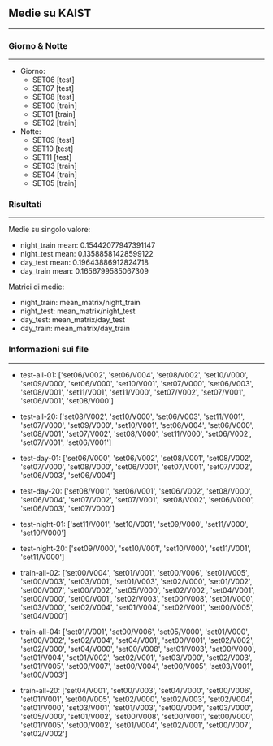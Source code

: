 ## Medie su KAIST
-------

### Giorno & Notte

---------------------------------

- Giorno: 
    * SET06 [test]
    * SET07 [test]
    * SET08 [test]
    * SET00 [train]
    * SET01 [train]
    * SET02 [train]
- Notte:
    * SET09 [test]
    * SET10 [test]
    * SET11 [test]
    * SET03 [train]
    * SET04 [train]
    * SET05 [train]

### Risultati

-------------------------
Medie su singolo valore:
- night_train mean: 0.15442077947391147
- night_test mean: 0.13588581428599122
- day_test mean: 0.19643886912824718
- day_train mean: 0.1656799585067309

Matrici di medie:
- night_train: mean_matrix/night_train
- night_test: mean_matrix/night_test
- day_test: mean_matrix/day_test
- day_train: mean_matrix/day_train

### Informazioni sui file

----------------------------------

* test-all-01:
['set06/V002', 'set06/V004', 'set08/V002', 'set10/V000', 'set09/V000', 'set06/V000', 'set10/V001', 'set07/V000', 'set06/V003', 'set08/V001', 'set11/V001', 'set11/V000', 'set07/V002', 'set07/V001', 'set06/V001', 'set08/V000']

* test-all-20:
['set08/V002', 'set10/V000', 'set06/V003', 'set11/V001', 'set07/V000', 'set09/V000', 'set10/V001', 'set06/V004', 'set06/V000', 'set08/V001', 'set07/V002', 'set08/V000', 'set11/V000', 'set06/V002', 'set07/V001', 'set06/V001']

* test-day-01:
['set06/V000', 'set06/V002', 'set08/V001', 'set08/V002', 'set07/V000', 'set08/V000', 'set06/V001', 'set07/V001', 'set07/V002', 'set06/V003', 'set06/V004']

* test-day-20:
['set08/V001', 'set06/V001', 'set06/V002', 'set08/V000', 'set06/V004', 'set07/V002', 'set07/V001', 'set08/V002', 'set06/V000', 'set06/V003', 'set07/V000']

* test-night-01:
['set11/V001', 'set10/V001', 'set09/V000', 'set11/V000', 'set10/V000']
* test-night-20:
['set09/V000', 'set10/V001', 'set10/V000', 'set11/V001', 'set11/V000']
* train-all-02:
['set00/V004', 'set01/V001', 'set00/V006', 'set01/V005', 'set00/V003', 'set03/V001', 'set01/V003', 'set02/V000', 'set01/V002', 'set00/V007', 'set00/V002', 'set05/V000', 'set02/V002', 'set04/V001', 'set00/V000', 'set00/V001', 'set02/V003', 'set00/V008', 'set01/V000', 'set03/V000', 'set02/V004', 'set01/V004', 'set02/V001', 'set00/V005', 'set04/V000']

* train-all-04:
['set01/V001', 'set00/V006', 'set05/V000', 'set01/V000', 'set00/V002', 'set02/V004', 'set04/V001', 'set00/V001', 'set02/V002', 'set02/V000', 'set04/V000', 'set00/V008', 'set01/V003', 'set00/V000', 'set01/V004', 'set01/V002', 'set02/V001', 'set03/V000', 'set02/V003', 'set01/V005', 'set00/V007', 'set00/V004', 'set00/V005', 'set03/V001', 'set00/V003']

* train-all-20:
['set04/V001', 'set00/V003', 'set04/V000', 'set00/V006', 'set01/V001', 'set00/V005', 'set02/V000', 'set02/V003', 'set02/V004', 'set01/V000', 'set03/V001', 'set01/V003', 'set00/V004', 'set03/V000', 'set05/V000', 'set01/V002', 'set00/V008', 'set00/V001', 'set00/V000', 'set01/V005', 'set00/V002', 'set01/V004', 'set02/V001', 'set00/V007', 'set02/V002']
